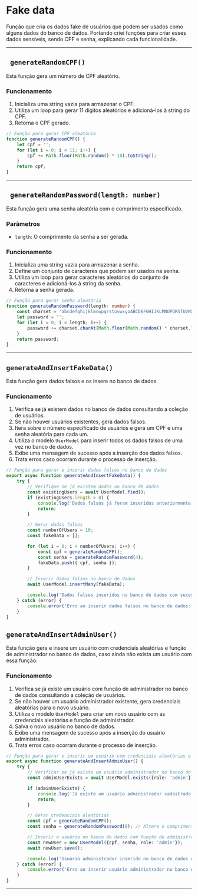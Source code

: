 # Fake data

Função que cria os dados fake de usuários que podem ser usados como alguns dados do banco de dados. 
Portando criei funções para criar esses dados sensíveis, sendo CPF e senha, explicando cada funcionalidade.

---
## `` generateRandomCPF()``
Esta função gera um número de CPF aleatório.

### Funcionamento
1. Inicializa uma string vazia para armazenar o CPF.
2. Utiliza um loop para gerar 11 dígitos aleatórios e adicioná-los à string do CPF.
3. Retorna o CPF gerado.

````ts
// Função para gerar CPF aleatório
function generateRandomCPF() {
    let cpf = '';
    for (let i = 0; i < 11; i++) {
        cpf += Math.floor(Math.random() * 10).toString();
    }
    return cpf;
}
````

---
## `` generateRandomPassword(length: number)``
Esta função gera uma senha aleatória com o comprimento especificado.

### Parâmetros
- `length`: O comprimento da senha a ser gerada.

### Funcionamento
1. Inicializa uma string vazia para armazenar a senha.
2. Define um conjunto de caracteres que podem ser usados na senha.
3. Utiliza um loop para gerar caracteres aleatórios do conjunto de caracteres e adicioná-los à string da senha.
4. Retorna a senha gerada.

````ts
// Função para gerar senha aleatória
function generateRandomPassword(length: number) {
    const charset = 'abcdefghijklmnopqrstuvwxyzABCDEFGHIJKLMNOPQRSTUVWXYZ0123456789';
    let password = '';
    for (let i = 0; i < length; i++) {
        password += charset.charAt(Math.floor(Math.random() * charset.length));
    }
    return password;
}

````

---

## ``generateAndInsertFakeData()``
Esta função gera dados falsos e os insere no banco de dados.

### Funcionamento
1. Verifica se já existem dados no banco de dados consultando a coleção de usuários.
2. Se não houver usuários existentes, gera dados falsos.
3. Itera sobre o número especificado de usuários e gera um CPF e uma senha aleatória para cada um.
4. Utiliza o modelo `UserModel` para inserir todos os dados falsos de uma vez no banco de dados.
5. Exibe uma mensagem de sucesso após a inserção dos dados falsos.
6. Trata erros caso ocorram durante o processo de inserção.

````ts
// Função para gerar e inserir dados falsos no banco de dados
export async function generateAndInsertFakeData() {
    try {
        // Verifique se já existem dados no banco de dados
        const existingUsers = await UserModel.find();
        if (existingUsers.length > 0) {
            console.log('Dados falsos já foram inseridos anteriormente. Não é necessário inserir novamente.');
            return;
        }

        // Gerar dados falsos
        const numberOfUsers = 10;
        const fakeData = [];

        for (let i = 0; i < numberOfUsers; i++) {
            const cpf = generateRandomCPF();
            const senha = generateRandomPassword(4);
            fakeData.push({ cpf, senha });
        }

        // Inserir dados falsos no banco de dados
        await UserModel.insertMany(fakeData);

        console.log('Dados falsos inseridos no banco de dados com sucesso.');
    } catch (error) {
        console.error('Erro ao inserir dados falsos no banco de dados:', error);
    }
}
````

## ``generateAndInsertAdminUser()``

Esta função gera e insere um usuário com credenciais aleatórias e função de administrador no banco de dados, caso ainda não exista um usuário com essa função.

### Funcionamento

1. Verifica se já existe um usuário com função de administrador no banco de dados consultando a coleção de usuários.
2. Se não houver um usuário administrador existente, gera credenciais aleatórias para o novo usuário.
3. Utiliza o modelo `UserModel` para criar um novo usuário com as credenciais aleatórias e função de administrador.
4. Salva o novo usuário no banco de dados.
5. Exibe uma mensagem de sucesso após a inserção do usuário administrador.
6. Trata erros caso ocorram durante o processo de inserção.

````ts
// Função para gerar e inserir um usuário com credenciais aleatórias e função de administrador
export async function generateAndInsertAdminUser() {
    try {
        // Verificar se já existe um usuário administrador no banco de dados
        const adminUserExists = await UserModel.exists({role: 'admin'});

        if (adminUserExists) {
            console.log('Já existe um usuário administrador cadastrado.');
            return;
        }

        // Gerar credenciais aleatórias
        const cpf = generateRandomCPF();
        const senha = generateRandomPassword(8); // Altere o comprimento da senha conforme necessário

        // Inserir o usuário no banco de dados com função de administrador
        const newUser = new UserModel({cpf, senha, role: 'admin'});
        await newUser.save();

        console.log('Usuário administrador inserido no banco de dados com sucesso.');
    } catch (error) {
        console.error('Erro ao inserir usuário administrador no banco de dados:', error);
    }
}
````

---
